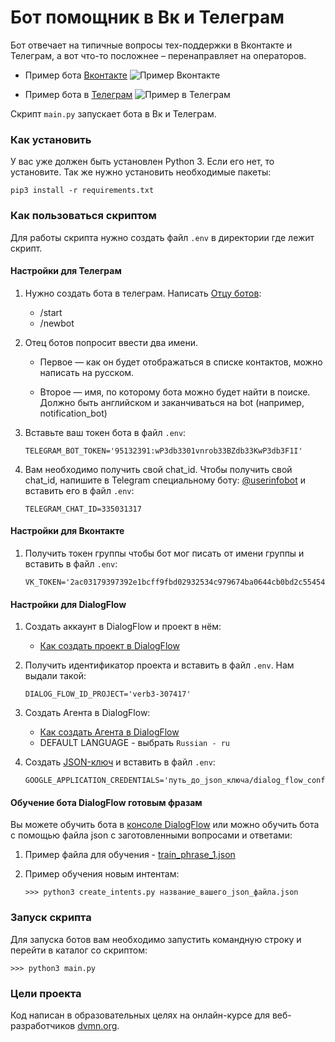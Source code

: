 # Бот помощник в Вк и Телеграм

Бот отвечает на типичные вопросы тех-поддержки в Вконтакте и Телеграм, а вот что-то посложнее – перенаправляет на операторов. 

* Пример бота [Вконтакте](https://vk.com/im?media=&sel=-203493103)
![Пример Вконтакте](https://s221vla.storage.yandex.net/rdisk/014789cef8acad41238cb96c626750baeb9ad57f9d66bdd6a1750004b66ebc0b/605a413b/gYM6vOLH3ltThvsLhTsgmmcYu3HisyGzqeqQeVArq4ZVWoypia2_-2Vud0H93FrhyFSH2s5tgrpMOPaHV8iICQ==?uid=344477538&filename=Untitled.gif&disposition=inline&hash=&limit=0&content_type=image%2Fgif&owner_uid=344477538&fsize=572550&hid=6f11372597de1f7e797c8f2fc9825614&media_type=image&tknv=v2&etag=339b521887c95d893adec3052046fb0c&rtoken=oZkb9Fa5zPgR&force_default=yes&ycrid=na-31149a1d9c1c323142134c07f8f7d8da-downloader6e&ts=5be392dd684c0&s=ecf5ffcfffaa2c3d69a37b36c68160de8286910870e0f6eecf1b0c51fae01da0&pb=U2FsdGVkX1_xNYDWFf8560-q18i5dPjOk-XJPuSQF5X6U7w4XK1yY19J4JxZaZpHGE2JTOO2MRkwFjww5U_Mk-Ol-Wlt0tzLhWR72wgehV8)

* Пример бота в [Телеграм](https://vk.cc/c02ULR)
![Пример в Телеграм](https://s231vla.storage.yandex.net/rdisk/d64aac1307a6967bb6b54310718458e4485d12abe5748501233fa04b3dda1911/605a4301/gYM6vOLH3ltThvsLhTsgmgHXM-cE7hbVRTTeqPobE7otH5iimzlWzxEHDZtMuMsVRA3FDx91c4cjGpjS7dJhEA==?uid=344477538&filename=TG.gif&disposition=inline&hash=&limit=0&content_type=image%2Fgif&owner_uid=344477538&fsize=416665&hid=0a7269cb9c0f98d8267eefb5349d11bc&media_type=image&tknv=v2&etag=ff8bb3f6d6ca56409f5a0d2e7873c334&rtoken=zfAGsdQOlFxr&force_default=yes&ycrid=na-f8bbbd51ac370600279e74a54c8e0df5-downloader20h&ts=5be3948e60240&s=48e2931a2e684e843bef41471fe9505a5ae3aea1d696670632d7f030284944b8&pb=U2FsdGVkX1_Gy_oGuO1E00puGoFLoKoWRyemnbanUrTllYJEGI1m1LyGA1O-vb63X2EoXVod9Bka5bbkG9ZnFSmItPL82CbSBDltTWnSCxQ)

Скрипт ```main.py``` запускает бота в Вк и Телеграм.

### Как установить

У вас уже должен быть установлен Python 3. Если его нет, то установите.
Так же нужно установить необходимые пакеты:
```
pip3 install -r requirements.txt
```

### Как пользоваться скриптом

Для работы скрипта нужно создать файл ```.env``` в директории где лежит скрипт.

#### Настройки для Телеграм

1. Нужно создать бота в телеграм. Написать [Отцу ботов](https://telegram.me/BotFather):
    * /start
    * /newbot
    
2. Отец ботов попросит ввести два имени. 

    * Первое — как он будет отображаться в списке контактов, можно написать на русском. 

    * Второе — имя, по которому бота можно будет найти в поиске. 
      Должно быть английском и заканчиваться на bot (например, notification_bot)

3. Вставьте ваш токен бота в файл ```.env```:
    ```
    TELEGRAM_BOT_TOKEN='95132391:wP3db3301vnrob33BZdb33KwP3db3F1I'
    ```

4. Вам необходимо получить свой chat_id. 
Чтобы получить свой chat_id, напишите в Telegram специальному боту: [@userinfobot](https://telegram.me/userinfobot)
и вставить его в файл ```.env```:
    ```
    TELEGRAM_CHAT_ID=335031317
    ```
#### Настройки для Вконтакте

1. Получить токен группы чтобы бот мог писать от имени группы и вставить в файл ```.env```:
    ```
    VK_TOKEN='2ac03179397392e1bcff9fbd02932534c979674ba0644cb0bd2c554543a38d838a342c526e54936b2d91'
    ```

#### Настройки для DialogFlow

1. Создать аккаунт в DialogFlow и проект в нём:
    * [Как создать проект в DialogFlow](https://cloud.google.com/dialogflow/es/docs/quick/setup)
2. Получить идентификатор проекта и вставить в файл ```.env```. Нам выдали такой:
    ```
    DIALOG_FLOW_ID_PROJECT='verb3-307417'
    ```
3. Создать Агента в DialogFlow:
    * [Как создать Агента в DialogFlow](https://cloud.google.com/dialogflow/es/docs/quick/build-agent)
    * DEFAULT LANGUAGE - выбрать ```Russian - ru```

4. Создать [JSON-ключ](https://cloud.google.com/docs/authentication/getting-started) и вставить в файл ```.env```:
    ```
    GOOGLE_APPLICATION_CREDENTIALS='путь_до_json_ключа/dialog_flow_config.json'
    ```

#### Обучение бота DialogFlow готовым фразам

Вы можете обучить бота в [консоле DialogFlow](https://dialogflow.cloud.google.com/) или можно обучить
бота с помощью файла json с заготовленными вопросами и ответами:

1. Пример файла для обучения - [train_phrase_1.json](https://github.com/canto9112/verb_play/blob/master/train_phrase_1.json)

2. Пример обучения новым интентам:
    ```
    >>> python3 create_intents.py название_вашего_json_файла.json
    ```
   
### Запуск скрипта
Для запуска ботов вам необходимо запустить командную строку и перейти в каталог со скриптом:
```
>>> python3 main.py 
```

### Цели проекта

Код написан в образовательных целях на онлайн-курсе для веб-разработчиков [dvmn.org](https://dvmn.org/).